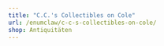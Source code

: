 ```yaml
---
title: "C.C.'s Collectibles on Cole"
url: /enumclaw/c-c-s-collectibles-on-cole/
shop: Antiquitäten
---
```

